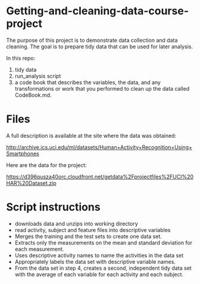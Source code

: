 # Getting-and-cleaning-data-course-project

The purpose of this project is to demonstrate data collection and data cleaning. The goal is to prepare tidy data that can be used for later analysis.

In this repo: 

1) tidy data
2) run_analysis script 
3) a code book that describes the variables, the data, and any transformations or work that you performed to clean up the data called CodeBook.md. 

# Files

A full description is available at the site where the data was obtained:

http://archive.ics.uci.edu/ml/datasets/Human+Activity+Recognition+Using+Smartphones

Here are the data for the project:

https://d396qusza40orc.cloudfront.net/getdata%2Fprojectfiles%2FUCI%20HAR%20Dataset.zip

# Script instructions
- downloads data and unzips into working directory
- read activity, subject and feature files into descriptive variables
- Merges the training and the test sets to create one data set.
- Extracts only the measurements on the mean and standard deviation for each measurement.
- Uses descriptive activity names to name the activities in the data set
- Appropriately labels the data set with descriptive variable names.
- From the data set in step 4, creates a second, independent tidy data set with the average of each variable for each activity and each subject.